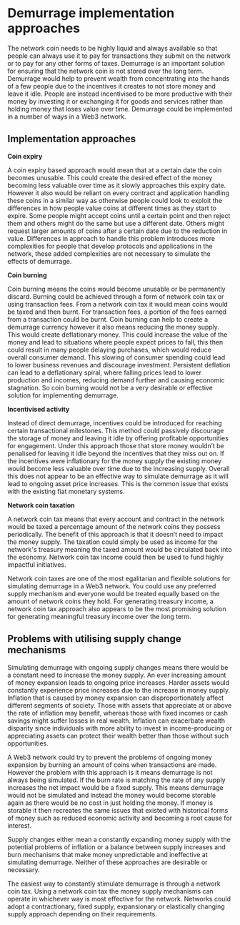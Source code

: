 # Demurrage implementation approaches

The network coin needs to be highly liquid and always available so that people can always use it to pay for transactions they submit on the network or to pay for any other forms of taxes. Demurrage is an important solution for ensuring that the network coin is not stored over the long term. Demurrage would help to prevent wealth from concentrating into the hands of a few people due to the incentives it creates to not store money and leave it idle. People are instead incentivised to be more productive with their money by investing it or exchanging it for goods and services rather than holding money that loses value over time. Demurrage could be implemented in a number of ways in a Web3 network.



## Implementation approaches



**Coin expiry**

A coin expiry based approach would mean that at a certain date the coin becomes unusable. This could create the desired effect of the money becoming less valuable over time as it slowly approaches this expiry date. However it also would be reliant on every contract and application handling these coins in a similar way as otherwise people could look to exploit the differences in how people value coins at different times as they start to expire. Some people might accept coins until a certain point and then reject them and others might do the same but use a different date. Others might request larger amounts of coins after a certain date due to the reduction in value. Differences in approach to handle this problem introduces more complexities for people that develop protocols and applications in the network, these added complexities are not necessary to simulate the effects of demurrage.



**Coin burning**

Coin burning means the coins would become unusable or be permanently discard. Burning could be achieved through a form of network coin tax or using transaction fees. From a network coin tax it would mean coins would be taxed and then burnt. For transaction fees, a portion of the fees earned from a transaction could be burnt. Coin burning can help to create a demurrage currency however it also means reducing the money supply. This would create deflationary money. This could increase the value of the money and lead to situations where people expect prices to fall, this then could result in many people delaying purchases, which would reduce overall consumer demand. This slowing of consumer spending could lead to lower business revenues and discourage investment. Persistent deflation can lead to a deflationary spiral, where falling prices lead to lower production and incomes, reducing demand further and causing economic stagnation. So coin burning would not be a very desirable or effective solution for implementing demurrage.



**Incentivised activity**

Instead of direct demurrage, incentives could be introduced for reaching certain transactional milestones. This method could passively discourage the storage of money and leaving it idle by offering profitable opportunities for engagement. Under this approach those that store money wouldn’t be penalised for leaving it idle beyond the incentives that they miss out on. If the incentives were inflationary for the money supply the existing money would become less valuable over time due to the increasing supply. Overall this does not appear to be an effective way to simulate demurrage as it will lead to ongoing asset price increases. This is the common issue that exists with the existing fiat monetary systems.



**Network coin taxation**

A network coin tax means that every account and contract in the network would be taxed a percentage amount of the network coins they possess periodically. The benefit of this approach is that it doesn’t need to impact the money supply. The taxation could simply be used as income for the network's treasury meaning the taxed amount would be circulated back into the economy. Network coin tax income could then be used to fund highly impactful initiatives.

Network coin taxes are one of the most egalitarian and flexible solutions for simulating demurrage in a Web3 network. You could use any preferred supply mechanism and everyone would be treated equally based on the amount of network coins they hold. For generating treasury income, a network coin tax approach also appears to be the most promising solution for generating meaningful treasury income over the long term.



## Problems with utilising supply change mechanisms

Simulating demurrage with ongoing supply changes means there would be a constant need to increase the money supply. An ever increasing amount of money expansion leads to ongoing price increases. Harder assets would constantly experience price increases due to the increase in money supply. Inflation that is caused by money expansion can disproportionately affect different segments of society. Those with assets that appreciate at or above the rate of inflation may benefit, whereas those with fixed incomes or cash savings might suffer losses in real wealth. Inflation can exacerbate wealth disparity since individuals with more ability to invest in income-producing or appreciating assets can protect their wealth better than those without such opportunities.

A Web3 network could try to prevent the problems of ongoing money expansion by burning an amount of coins when transactions are made. However the problem with this approach is it means demurrage is not always being simulated. If the burn rate is matching the rate of any supply increases the net impact would be a fixed supply. This means demurrage would not be simulated and instead the money would become storable again as there would be no cost in just holding the money. If money is storable it then recreates the same issues that existed with historical forms of money such as reduced economic activity and becoming a root cause for interest.

Supply changes either mean a constantly expanding money supply with the potential problems of inflation or a balance between supply increases and burn mechanisms that make money unpredictable and ineffective at simulating demurrage. Neither of these approaches are desirable or necessary.

The easiest way to constantly stimulate demurrage is through a network coin tax. Using a network coin tax the money supply mechanisms can operate in whichever way is most effective for the network. Networks could adopt a contractionary, fixed supply, expansionary or elastically changing supply approach depending on their requirements.
